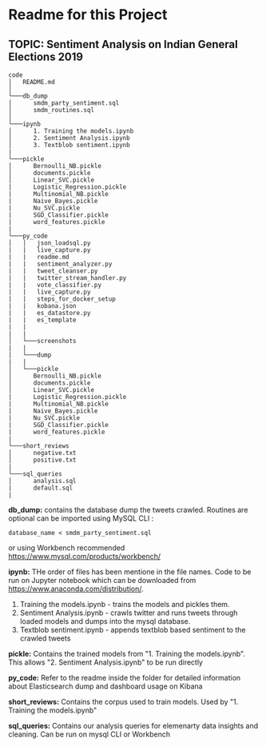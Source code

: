 # Readme for this Project
## TOPIC: Sentiment Analysis on Indian General Elections 2019 

```
code
│   README.md    
│
└───db_dump
│      smdm_party_sentiment.sql
│      smdm_routines.sql
│ 
└───ipynb
│      1. Training the models.ipynb
│      2. Sentiment Analysis.ipynb
│      3. Textblob sentiment.ipynb 
|  
└───pickle
│      Bernoulli_NB.pickle
│      documents.pickle
│      Linear_SVC.pickle   
|      Logistic_Regression.pickle
|      Multinomial_NB.pickle
|      Naive_Bayes.pickle
|      Nu_SVC.pickle
|      SGD_Classifier.pickle
|      word_features.pickle
|  
└───py_code
│   │   json_loadsql.py 
|   |   live_capture.py
|   |   readme.md
|   |   sentiment_analyzer.py
|   |   tweet_cleanser.py
|   |   twitter_stream_handler.py
|   |   vote_classifier.py
|   |   live_capture.py
|   |   steps_for_docker_setup
|   |   kobana.json
|   |   es_datastore.py
|   |   es_template
|   |
|   |
│   └───screenshots
|   |
│   └───dump
|   |
│   └───pickle
│      Bernoulli_NB.pickle
│      documents.pickle
│      Linear_SVC.pickle   
|      Logistic_Regression.pickle
|      Multinomial_NB.pickle
|      Naive_Bayes.pickle
|      Nu_SVC.pickle
|      SGD_Classifier.pickle
|      word_features.pickle
|
└───short_reviews
│      negative.txt
│      positive.txt
|
└───sql_queries
│      analysis.sql
|      default.sql
|
```

**db_dump:**
contains the database dump the tweets crawled. Routines are optional
can be imported using MySQL CLI :

`
database_name < smdm_party_sentiment.sql
` 

or using Workbench recommended <https://www.mysql.com/products/workbench/>

**ipynb:**
THe order of files has been mentione in the file names. Code to be run on Jupyter notebook which can be downloaded from  <https://www.anaconda.com/distribution/>.
1. Training the models.ipynb - trains the models and pickles them.
2. Sentiment Analysis.ipynb - crawls twitter and runs tweets through loaded models and dumps into the mysql database.
3. Textblob sentiment.ipynb - appends textblob based sentiment to the crawled tweets

**pickle:** Contains the trained models from "1. Training the models.ipynb". 
This allows "2. Sentiment Analysis.ipynb" to be run directly

**py_code:** Refer to the readme inside the folder for detailed information about Elasticsearch dump and dashboard usage on Kibana

**short_reviews:** Contains the corpus used to train models. Used by "1. Training the models.ipynb"

**sql_queries:** Contains our analysis queries for elemenarty data insights and cleaning. Can be run on mysql CLI or Workbench
